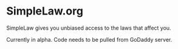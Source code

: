 SimpleLaw.org
=============

SimpleLaw gives you unbiased access to the laws that affect you.

Currently in alpha. Code needs to be pulled from GoDaddy server.
